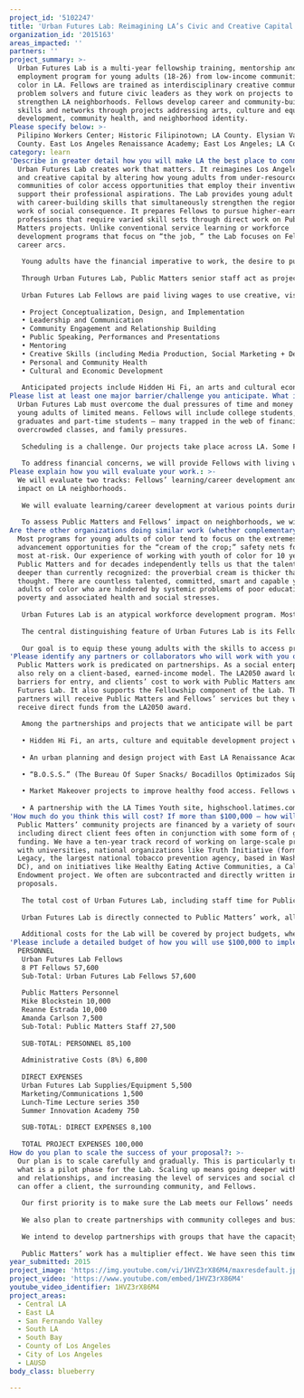 ```yaml
---
project_id: '5102247'
title: 'Urban Futures Lab: Reimagining LA’s Civic and Creative Capital'
organization_id: '2015163'
areas_impacted: ''
partners: ''
project_summary: >-
  Urban Futures Lab is a multi-year fellowship training, mentorship and
  employment program for young adults (18-26) from low-income communities of
  color in LA. Fellows are trained as interdisciplinary creative community
  problem solvers and future civic leaders as they work on projects to
  strengthen LA neighborhoods. Fellows develop career and community-building
  skills and networks through projects addressing arts, culture and equitable
  development, community health, and neighborhood identity.
Please specify below: >-
  Pilipino Workers Center; Historic Filipinotown; LA County. Elysian Valley; LA
  County. East Los Angeles Renaissance Academy; East Los Angeles; LA County.
category: learn
'Describe in greater detail how you will make LA the best place to connect:': >-
  Urban Futures Lab creates work that matters. It reimagines Los Angeles’ civic
  and creative capital by altering how young adults from under-resourced
  communities of color access opportunities that employ their inventiveness and
  support their professional aspirations. The Lab provides young adult Fellows
  with career-building skills that simultaneously strengthen the region through
  work of social consequence. It prepares Fellows to pursue higher-earning
  professions that require varied skill sets through direct work on Public
  Matters projects. Unlike conventional service learning or workforce
  development programs that focus on “the job, ” the Lab focuses on Fellows’
  career arcs. 
   
   Young adults have the financial imperative to work, the desire to pursue meaningful work, but lack outlets, professional networks, or structure. Often, those pursuing higher education don’t have access to paid civic opportunities. Most young adults lack the on-going mentorship and support essential for their educational and professional growth. For those who desire to work in cross-disciplinary fields or create their own jobs, the challenges are even greater. They are even more formidable for young adults from resource-poor LA neighborhoods. 
   
   Through Urban Futures Lab, Public Matters senior staff act as project leaders and mentors, guiding Fellows’ work in LA neighborhoods. Fellows work in project-based teams, interacting with Public Matters’ vast network of multi-sector partners and collaborators. 
   
   Urban Futures Lab Fellows are paid living wages to use creative, visual and critical thinking skills in neighborhood-based projects. Fellows participate in regular expert-led workshops and trainings. Concentrated summer labs and retreats add in-depth learning. Fellows gain career and life skills that include: 
   
   • Project Conceptualization, Design, and Implementation
   • Leadership and Communication
   • Community Engagement and Relationship Building 
   • Public Speaking, Performances and Presentations
   • Mentoring 
   • Creative Skills (including Media Production, Social Marketing + Design)
   • Personal and Community Health
   • Cultural and Economic Development
   
   Anticipated projects include Hidden Hi Fi, an arts and cultural economic development project in Historic Filipinotown; an urban planning and design project with East LA high school students; assisting the LA Kitchen to develop a line of healthy, affordable snacks; and Market Makeovers that address healthy food access.
Please list at least one major barrier/challenge you anticipate. What is your strategy for overcoming these obstacles?: >-
  Urban Futures Lab must overcome the dual pressures of time and money faced by
  young adults of limited means. Fellows will include college students, recent
  graduates and part-time students – many trapped in the web of financial aid,
  overcrowded classes, and family pressures. 
   
   Scheduling is a challenge. Our projects take place across LA. Some Fellows can only travel via public transit. Public Matters’ flexible team-based project model can accommodate both geography and diverse schedules. Whenever possible, Fellows work in their own or nearby communities, addressing aforementioned transportation concerns while strengthening local knowledge and investment in projects. 
   
   To address financial concerns, we will provide Fellows with living wages and sufficient hours to circumvent the need for other, lower-paying, unskilled jobs. Through one-on-one mentoring, senior staff will work with Fellows to design schedules that support their educational and professional goals.
Please explain how you will evaluate your work.: >-
  We will evaluate two tracks: Fellows’ learning/career development and Fellows’
  impact on LA neighborhoods. 
   
   We will evaluate learning/career development at various points during a Fellows’ tenure through metrics including: contribution to projects; quality of work; partner/client feedback. We will gauge written, verbal and visual communication skills, time management, project implementation and capacity for independent work. Fellows will maintain a portfolio with client references and their own reflections, allowing us to track their progress. 
   
   To assess Public Matters and Fellows’ impact on neighborhoods, we will use evaluation methods that track their contributions as part of Public Matters’ projects. In general, we employ mixed-methods evaluations – quantitative (surveys) and qualitative data (structured interviews and direct observation). Fellows will participate as both subjects and participants in our research, and thereby expand their own research skill set.
Are there other organizations doing similar work (whether complementary or competitive)? What is unique about your proposed approach?: >-
  Most programs for young adults of color tend to focus on the extremes:
  advancement opportunities for the “cream of the crop;” safety nets for the
  most at-risk. Our experience of working with youth of color for 10 years at
  Public Matters and for decades independently tells us that the talent pool is
  deeper than currently recognized: the proverbial cream is thicker than
  thought. There are countless talented, committed, smart and capable young
  adults of color who are hindered by systemic problems of poor education,
  poverty and associated health and social stresses. 
   
   Urban Futures Lab is an atypical workforce development program. Most programs, particularly those serving low-income communities of color, focus on a singular vocation. The Lab prepares Fellows for careers at the intersection of arts, business, media, public health, urban planning, and community change, among others. It trains them in hard and soft skills that translate across industries and professions, and prepares them to thrive in a 21st century job market. Young adults today will change jobs with more frequency than their predecessors. The Lab also engrains in Fellows the belief that careers driven by commitment to civics, community, and equity are both viable and accessible. 
   
   The central distinguishing feature of Urban Futures Lab is its Fellowship structure. The Fellowship prioritizes continued learning, collaborative group work, case studies, professional networking and mentoring—beyond just performance of daily work tasks. A key component will be regularly scheduled lunch and career-building workshops that expose Fellows to professionals in their fields of interest. Many of our potential Fellows, particularly those who have been exposed to Public Matters’ interdisciplinary work as high school students, are looking for jobs that don’t fit narrow categorizations. A hybrid urban planning/ public health/community activist only finds their way—whether they come from resources or not—if they have access to the right mentors, networks and guidance. Public Matters will draw on, and build, its vast network of partners and collaborators (large and small institutions and organizations, universities and local businesses) to ensure that Fellows access forward-thinking and inspiring individuals.
   
   Our goal is to equip these young adults with the skills to access professions with higher earning potential, in careers that fully realize their creativity, ambition, and commitment to community.
'Please identify any partners or collaborators who will work with you on this project. How much of the $100,000 grant award will each partner receive?': >-
  Public Matters work is predicated on partnerships. As a social enterprise, we
  also rely on a client-based, earned-income model. The LA2050 award lowers the
  barriers for entry, and clients’ cost to work with Public Matters and Urban
  Futures Lab. It also supports the Fellowship component of the Lab. Therefore,
  partners will receive Public Matters and Fellows’ services but they will not
  receive direct funds from the LA2050 award. 
   
   Among the partnerships and projects that we anticipate will be part of Fellows’ work and training over the next two years are: 
   
   • Hidden Hi Fi, an arts, culture and equitable development project with the Pilipino Workers Center, Big City Forum and Metro in Historic Filipinotown. Hidden Hi Fi illuminates neighborhood assets through interactive events, tours, and experiences. Fellows lead cultural tours, build relationships with local businesses, develop revenue-sharing models, and create marketing materials for Jeepney tours. Fellows learn business, marketing, public speaking, community history, and community development skills. 
   
   • An urban planning and design project with East LA Renaissance Academy (ELARA). Fellows, likely some past ELARA graduates, will mentor teens and develop leadership, communications, design and planning skills. 
   
   • “B.O.S.S.” (The Bureau Of Super Snacks/ Bocadillos Optimizados Súper Saludables), a program with the LA Kitchen to provide low-cost healthy, nutritious and culturally appropriate snacks on LA’s eastside. Fellows will undertake product planning and development of a healthy snack line, including branding, social marketing, and community outreach and partnership development. Fellows will work directly with local organizations, schools and institutional partners. Additional skills gained will include Food Manager’s certifications and food handling training, product development, healthy eating and nutrition, financial literacy, business development and promotion.
   
   • Market Makeover projects to improve healthy food access. Fellows will lead the physical transformation of existing corner stores; education and community engagement; and social marketing to change health behaviors and increase fresh fruit and vegetable consumption. Potential projects include a project in Elysian Valley with River Wild LLC. 
   
   • A partnership with the LA Times Youth site, highschool.latimes.com, will also allow Fellows and community members to contribute media about projects and neighborhoods.
'How much do you think this will cost? If more than $100,000 – how will you cover the additional costs?': >-
  Public Matters’ community projects are financed by a variety of sources,
  including direct client fees often in conjunction with some form of grant
  funding. We have a ten-year track record of working on large-scale projects
  with universities, national organizations like Truth Initiative (formerly
  Legacy, the largest national tobacco prevention agency, based in Washington
  DC), and on initiatives like Healthy Eating Active Communities, a California
  Endowment project. We often are subcontracted and directly written into grant
  proposals. 
   
   The total cost of Urban Futures Lab, including staff time for Public Matters senior staff and mentors is $235,000. Funding from LA2050 covers the Fellowship program: Fellows’ wages, workshops, lunch-time meet and greets with professionals, project supplies, and Public Matters staff time for mentoring. 
   
   Urban Futures Lab is directly connected to Public Matters’ work, allowing us to match LA2050 funding with earned income. LA2050 award funds are critical, as they underwrite the expenses of a Fellowship program not supported by revenue from client fees; in fact, LA2050 would enable clients and partners to work with Fellows and Public Matters at reduced cost. 
   
   Additional costs for the Lab will be covered by project budgets, whether the sources come directly from clients or from philanthropy. We have already identified and in most cases already secured funding for the projects listed: Community Economic Development Funds and business sponsors for Hidden Hi Fi; Exploring the Arts and likely USC Price School of Public Policy for the work with the East LA Renaissance Academy; Emerging Markets for the Market Makeovers project in the Elysian Valley. While funds have not been directly secured for work with the LA Kitchen, we have strong interest from the Economic and Workforce Development Department. We are confident that the total costs for Urban Futures Lab will be secured.
'Please include a detailed budget of how you will use $100,000 to implement this project.': |-
  PERSONNEL 
   Urban Futures Lab Fellows 
   8 PT Fellows 57,600
   Sub-Total: Urban Futures Lab Fellows 57,600
     
   Public Matters Personnel 
   Mike Blockstein 10,000
   Reanne Estrada 10,000
   Amanda Carlson 7,500
   Sub-Total: Public Matters Staff 27,500
     
   SUB-TOTAL: PERSONNEL 85,100
     
   Administrative Costs (8%) 6,800
     
   DIRECT EXPENSES 
   Urban Futures Lab Supplies/Equipment 5,500
   Marketing/Communications 1,500
   Lunch-Time Lecture series 350
   Summer Innovation Academy 750
     
   SUB-TOTAL: DIRECT EXPENSES 8,100
     
   TOTAL PROJECT EXPENSES 100,000
How do you plan to scale the success of your proposal?: >-
  Our plan is to scale carefully and gradually. This is particularly true in
  what is a pilot phase for the Lab. Scaling up means going deeper with projects
  and relationships, and increasing the level of services and social change we
  can offer a client, the surrounding community, and Fellows. 
   
   Our first priority is to make sure the Lab meets our Fellows’ needs and aspirations as they grow through the program. As the Lab grows, we will increase the range of projects and locations offered to Fellows. Greater geographic and content diversity will build Fellows’ knowledge and awareness of the region, expanding their networks and skill sets. We will expose Fellows to different neighborhoods, food, cultures, and customs. With growth, we will facilitate field trips and visits to places and groups doing innovative work in LA. 
   
   We also plan to create partnerships with community colleges and business development programs to provide entrepreneurial training and college credit to Fellows. 
   
   We intend to develop partnerships with groups that have the capacity to hire Fellows as they complete their time with the Lab. Groups like PolicyLink have told us that while they recruit from well respected universities, these hires often lack knowledge of how communities function. Fellows hailing from communities served by groups like PolicyLink and savvy in community processes, would be ideal hires. 
   
   Public Matters’ work has a multiplier effect. We have seen this time and again. Our projects strengthen individuals and communities. For example, in Market Makeovers, students learn about healthy eating and nutrition, change their diet, their families’ diet, and help their parents lose weight. Parents become advocates and share the information with friends and relatives. Students lead healthy cooking demonstrations and decide to enter related fields like nutrition, public health, and planning. They plan to return to help their communities. In “The Truth About Flavor,” we worked with South LA high school students to create media about small flavored cigarillos. We built a partnership with the City Attorney’s Tobacco Enforcement Program. Students’ media played a role in the City’s recent decision to enforce greater penalties on tobacco sales to minors and to create a new Responsible Retailer Initiative. Public Matters’ goal is to continue to deepen and improve our engagement with young adults and prepare them for vibrant careers as creative thinkers and civic leaders.
year_submitted: 2015
project_image: 'https://img.youtube.com/vi/1HVZ3rX86M4/maxresdefault.jpg'
project_video: 'https://www.youtube.com/embed/1HVZ3rX86M4'
youtube_video_identifier: 1HVZ3rX86M4
project_areas:
  - Central LA
  - East LA
  - San Fernando Valley
  - South LA
  - South Bay
  - County of Los Angeles
  - City of Los Angeles
  - LAUSD
body_class: blueberry

---
```

